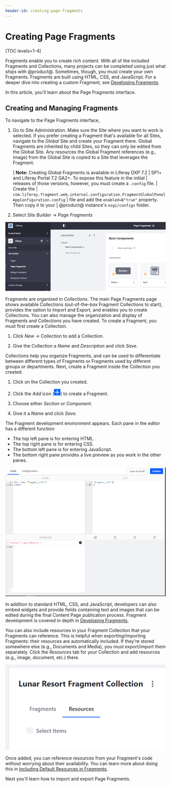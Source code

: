```yaml
---
header-id: creating-page-fragments
---
```


# Creating Page Fragments

[TOC levels=1-4]

Fragments enable you to create rich content. With all of the included Fragments
and Collections, many projects can be completed using just what ships with
@product@. Sometimes, though, you must create your own Fragments. Fragments are
built using HTML, CSS, and JavaScript. For a deeper dive into creating a custom
Fragment, see [Developing Fragments](/docs/7-2/frameworks/-/knowledge_base/f/creating-fragments).

In this article, you'll learn about the Page Fragments interface.

## Creating and Managing Fragments

To navigate to the Page Fragments interface,

1.  Go to Site Administration. Make sure the Site where you want to work is 
    selected. If you prefer creating a Fragment that's available for all Sites,
    navigate to the *Global* Site and create your Fragment there. Global
    Fragments are inherited by child Sites, so they can only be edited from the
    Global Site. Any resources the Global Fragment references (e.g., image) from
    the Global Site is copied to a Site that leverages the Fragment.

    | **Note:** Creating Global Fragments is available in Liferay DXP 7.2
    | SP1+ and Liferay Portal 7.2 GA2+. To expose this feature in the initial
    | releases of those versions, however, you must create a `.config` file.
    | Create the
    | `com.liferay.fragment.web.internal.configuration.FragmentGlobalPanelAppConfiguration.config`
    | file and add the `enabled=B"true"` property. Then copy it to your
    | @product@ instance's `osgi/configs` folder.

2.  Select *Site Builder* &rarr; *Page Fragments*

![Figure 1: Here is the Page Fragments page with no custom Fragments or Collections created.](../../../../../images/empty-fragments-page.png)

Fragments are organized in *Collections*. The main Page Fragments page shows
available Collections (out-of-the-box Fragment Collections to start), provides
the option to Import and Export, and enables you to create Collections. You can
also manage the organization and display of Fragments and Collections you have
created. To create a Fragment, you must first create a Collection.

1.  Click *New* &rarr; *Collection* to add a Collection.

2.  Give the Collection a *Name* and *Description* and click *Save*.

Collections help you organize Fragments, and can be used to differentiate 
between different types of Fragments or Fragments used by different groups or 
departments. Next, create a Fragment inside the Collection you created.

1.  Click on the Collection you created.

2.  Click the *Add* icon (![New](../../../../../images/icon-add.png)) to create
    a Fragment.

3.  Choose either *Section* or *Component*.

3.  Give it a *Name* and click *Save*.

The Fragment development environment appears. Each pane in the editor has
a different function:

- The top left pane is for entering HTML.
- The top right pane is for entering CSS.
- The bottom left pane is for entering JavaScript.
- The bottom right pane provides a live preview as you work in the other panes.

![Figure 2: The Fragments editor provides an environment for creating all the parts of a Fragment.](../../../../../images/fragments-editor.png)

In addition to standard HTML, CSS, and JavaScript, developers can also embed
widgets and provide fields containing text and images that can be edited during
the final Content Page publication process. Fragment development is covered in
depth in 
[Developing Fragments](/docs/7-2/frameworks/-/knowledge_base/f/creating-fragments).

You can also include resources in your Fragment Collection that your Fragments
can reference. This is helpful when exporting/importing Fragments: their
resources are automatically included. If they're stored somewhere else
(e.g., Documents and Media), you must export/import them separately. Click the
*Resources* tab for your Collection and add resources (e.g., image, document,
etc.) there.

![Figure 3: The Resources tab can be selected from the Fragment Collection.](../../../../../images/fragment-resources-tab.png)

Once added, you can reference resources from your Fragment's code without
worrying about their availability. You can learn more about doing this in 
[Including Default Resources in Fragments](/docs/7-2/frameworks/-/knowledge_base/f/including-default-resources-in-fragments).

Next you'll learn how to import and export Page Fragments.
